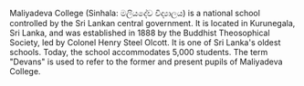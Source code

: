 Maliyadeva College (Sinhala: මලියදේව විද්‍යාලය) is a national school controlled by the Sri Lankan central government. It is located in Kurunegala, Sri Lanka, and was established in 1888 by the Buddhist Theosophical Society, led by Colonel Henry Steel Olcott. It is one of Sri Lanka's oldest schools. Today, the school accommodates 5,000 students. The term "Devans" is used to refer to the former and present pupils of Maliyadeva College.